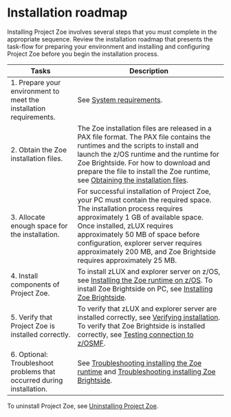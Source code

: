 # Installation roadmap

Installing Project Zoe involves several steps that you must complete in the appropriate sequence. Review the installation roadmap that presents the task-flow for preparing your environment and installing and configuring Project Zoe before you begin the installation process.

| Tasks | Description |
| --- | --- |
| 1. Prepare your environment to meet the installation requirements. | See [System requirements](planinstall/). |
| 2. Obtain the Zoe installation files. | The Zoe installation files are released in a PAX file format. The PAX file contains the runtimes and the scripts to install and launch the z/OS runtime and the runtime for Zoe Brightside.  For how to download and prepare the file to install the Zoe runtime, see [Obtaining the installation files](zoegettingstarted.md). |
| 3. Allocate enough space for the installation. | For successful installation of Project Zoe, your PC must contain the required space. The installation process requires approximately 1 GB of available space. Once installed, zLUX requires approximately 50 MB of space before configuration, explorer server requires approximately 200 MB, and Zoe Brightside requires approximately 25 MB. |
| 4. Install components of Project Zoe. | To install zLUX and explorer server on z/OS, see [Installing the Zoe runtime on z/OS](zoeinstall-zos/zoeinstall.md). To install Zoe Brightside on PC, see [Installing Zoe Brightside](cli-installcli/). |
| 5. Verify that Project Zoe is installed correctly. | To verify that zLUX and explorer server are installed correctly, see [Verifying installation](zoeinstall-zos/verify/). To verify that Zoe Brightside is installed correctly, see [Testing connection to z/OSMF](cli-installcli/cli-validateinstallation.md). |
| 6. Optional: Troubleshoot problems that occurred during installation. | See  [Troubleshooting installing the Zoe runtime](zoeinstall-zos/zoeinstalltroubleshoot/) and [Troubleshooting installing Zoe Brightside](cli-installcli/cli-troubleshootinginstallingcli.md). |

To uninstall Project Zoe, see [Uninstalling Project Zoe](uninstall/).

